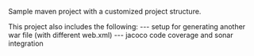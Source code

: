 Sample maven project with a customized project structure. 

This project also includes the following:
 --- setup for generating another war file (with different web.xml)
 --- jacoco code coverage and sonar integration
